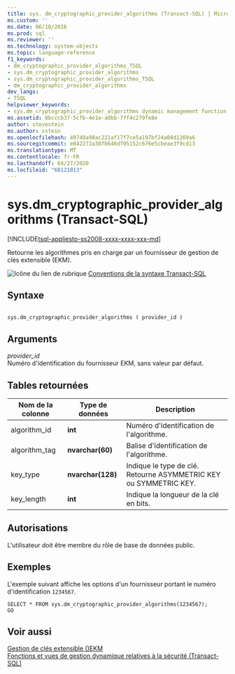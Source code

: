 ```yaml
---
title: sys. dm_cryptographic_provider_algorithms (Transact-SQL) | Microsoft Docs
ms.custom: ''
ms.date: 06/10/2016
ms.prod: sql
ms.reviewer: ''
ms.technology: system-objects
ms.topic: language-reference
f1_keywords:
- dm_cryptographic_provider_algorithms_TSQL
- sys.dm_cryptographic_provider_algorithms
- sys.dm_cryptographic_provider_algorithms_TSQL
- dm_cryptographic_provider_algorithms
dev_langs:
- TSQL
helpviewer_keywords:
- sys.dm_cryptographic_provider_algorithms dynamic management function
ms.assetid: 8bcccb37-5cfb-4e1e-a0bb-7ff4c279fe8e
author: stevestein
ms.author: sstein
ms.openlocfilehash: 49748a98ac221af17f7ce5a197bf24a08d1269a6
ms.sourcegitcommit: e042272a38fb646df05152c676e5cbeae3f9cd13
ms.translationtype: MT
ms.contentlocale: fr-FR
ms.lasthandoff: 04/27/2020
ms.locfileid: "68121013"
---
```

# <a name="sysdm_cryptographic_provider_algorithms-transact-sql"></a>sys.dm_cryptographic_provider_algorithms (Transact-SQL)
[!INCLUDE[tsql-appliesto-ss2008-xxxx-xxxx-xxx-md](../../includes/tsql-appliesto-ss2008-xxxx-xxxx-xxx-md.md)]

  Retourne les algorithmes pris en charge par un fournisseur de gestion de clés extensible (EKM).  
  
 ![Icône du lien de rubrique](../../database-engine/configure-windows/media/topic-link.gif "Icône du lien de rubrique") [Conventions de la syntaxe Transact-SQL](../../t-sql/language-elements/transact-sql-syntax-conventions-transact-sql.md)  
  
## <a name="syntax"></a>Syntaxe  
  
```  
  
sys.dm_cryptographic_provider_algorithms ( provider_id )  
```  
  
## <a name="arguments"></a>Arguments  
 *provider_id*  
 Numéro d'identification du fournisseur EKM, sans valeur par défaut.  
  
## <a name="tables-returned"></a>Tables retournées  
  
|Nom de la colonne|Type de données|Description|  
|-----------------|---------------|-----------------|  
|algorithm_id|**int**|Numéro d'identification de l'algorithme.|  
|algorithm_tag|**nvarchar(60)**|Balise d'identification de l'algorithme.|  
|key_type|**nvarchar(128)**|Indique le type de clé. Retourne ASYMMETRIC KEY ou SYMMETRIC KEY.|  
|key_length|**int**|Indique la longueur de la clé en bits.|  
  
## <a name="permissions"></a>Autorisations  
 L'utilisateur doit être membre du rôle de base de données public.  
  
## <a name="examples"></a>Exemples  
 L'exemple suivant affiche les options d'un fournisseur portant le numéro d'identification `1234567`.  
  
```  
SELECT * FROM sys.dm_cryptographic_provider_algorithms(1234567);  
GO  
```  
  
## <a name="see-also"></a>Voir aussi  
 [Gestion de clés extensible &#40;&#41;EKM](../../relational-databases/security/encryption/extensible-key-management-ekm.md)   
 [Fonctions et vues de gestion dynamique relatives à la sécurité &#40;Transact-SQL&#41;](../../relational-databases/system-dynamic-management-views/security-related-dynamic-management-views-and-functions-transact-sql.md)  
  
  
